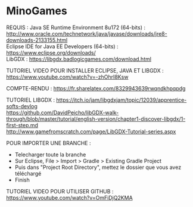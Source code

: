 # MinoGames

REQUIS :
Java SE Runtime Environment 8u172 (64-bits) : http://www.oracle.com/technetwork/java/javase/downloads/jre8-downloads-2133155.html<br>
Eclipse IDE for Java EE Developers (64-bits) : https://www.eclipse.org/downloads/<br>
LibGDX : https://libgdx.badlogicgames.com/download.html

TUTORIEL VIDEO POUR INSTALLER ECLIPSE, JAVA ET LIBGDX :
https://www.youtube.com/watch?v=-zhOhrI8Ksw

COMPTE-RENDU :
https://fr.sharelatex.com/8329943639rwqndkhpqpdg

TUTORIEL LIBGDX :
https://itch.io/jam/libgdxjam/topic/12039/apprentice-softs-devlog<br>
https://github.com/DavidPeicho/libGDX-walk-through/blob/master/tutorial/english-version/chapter1-discover-libgdx/1-first-step.md<br>
http://www.gamefromscratch.com/page/LibGDX-Tutorial-series.aspx

POUR IMPORTER UNE BRANCHE :
- Telecharger toute la branche
- Sur Eclipse, File > Import > Gradle > Existing Gradle Project
- Puis dans "Project Root Directory", mettez le dossier que vous avez téléchargé
- Finish

TUTORIEL VIDEO POUR UTILISER GITHUB :
https://www.youtube.com/watch?v=OmFiDjQ2KMA
